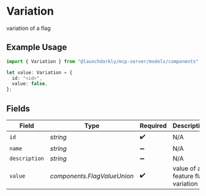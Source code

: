 # Variation

variation of a flag

## Example Usage

```typescript
import { Variation } from "@launchdarkly/mcp-server/models/components";

let value: Variation = {
  id: "<id>",
  value: false,
};
```

## Fields

| Field                             | Type                              | Required                          | Description                       |
| --------------------------------- | --------------------------------- | --------------------------------- | --------------------------------- |
| `id`                              | *string*                          | :heavy_check_mark:                | N/A                               |
| `name`                            | *string*                          | :heavy_minus_sign:                | N/A                               |
| `description`                     | *string*                          | :heavy_minus_sign:                | N/A                               |
| `value`                           | *components.FlagValueUnion*       | :heavy_check_mark:                | value of a feature flag variation |
